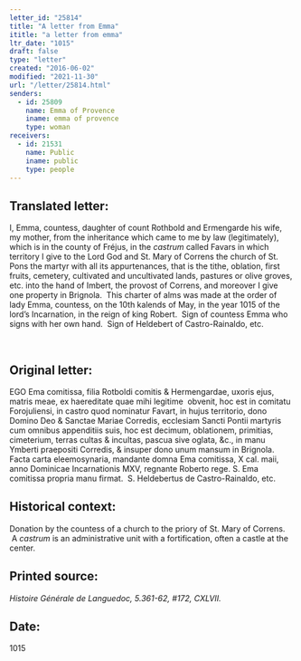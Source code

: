 ```yaml
---
letter_id: "25814"
title: "A letter from Emma"
ititle: "a letter from emma"
ltr_date: "1015"
draft: false
type: "letter"
created: "2016-06-02"
modified: "2021-11-30"
url: "/letter/25814.html"
senders:
  - id: 25809
    name: Emma of Provence
    iname: emma of provence
    type: woman
receivers:
  - id: 21531
    name: Public
    iname: public
    type: people
---
```

<h2> Translated letter:</h2><p>I, Emma, countess, daughter of count Rothbold and Ermengarde his wife, my mother, from the inheritance which came to me by law (legitimately), which is in the county of Fréjus, in the <em>castrum</em> called Favars in which territory I give to the Lord God and St. Mary of Correns the church of St. Pons the martyr with all its appurtenances, that is the tithe, oblation, first fruits, cemetery, cultivated and uncultivated lands, pastures or olive groves, etc. into the hand of Imbert, the provost of Correns, and moreover I give one property in Brignola.&nbsp; This charter of alms was made at the order of lady Emma, countess, on the 10th kalends of May, in the year 1015 of the lord’s Incarnation, in the reign of king Robert.&nbsp; Sign of countess Emma who signs with her own hand.&nbsp; Sign of Heldebert of Castro-Rainaldo, etc.</p><p>&nbsp;</p><h2 class="mt-4"> Original letter:</h2><p>EGO Ema comitissa, filia Rotboldi comitis &amp; Hermengardae, uxoris ejus, matris meae, ex haereditate quae mihi legitime&nbsp; obvenit, hoc est in comitatu Forojuliensi, in castro quod nominatur Favart, in hujus territorio, dono Domino Deo &amp; Sanctae Mariae Corredis, ecclesiam Sancti Pontii martyris cum omnibus appenditiis suis, hoc est decimum, oblationem, primitias, cimeterium, terras cultas &amp; incultas, pascua sive oglata, &amp;c., in manu Ymberti praepositi Corredis, &amp; insuper dono unum mansum in Brignola. Facta carta eleemosynaria, mandante domna Ema comitissa, X cal. maii, anno Dominicae Incarnationis MXV, regnante Roberto rege. S. Ema comitissa propria manu firmat.&nbsp; S. Heldebertus de Castro-Rainaldo, etc.</p><h2 class="mt-4"> Historical context:</h2><p>Donation by the countess of a church to the priory of St. Mary of Correns. &nbsp;A <em>castrum</em> is an administrative unit with a fortification, often a castle at the center.</p><h2 class="mt-4"> Printed source:</h2><p><i>Histoire Générale de Languedoc, 5.361-62, #172, CXLVII.</i></p><h2 class="mt-4"> Date:</h2>1015